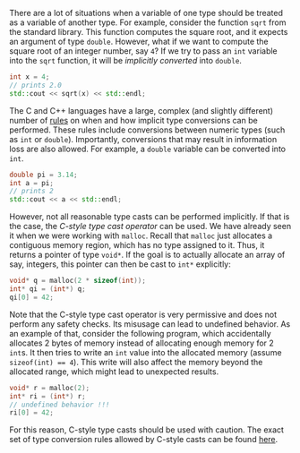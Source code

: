 There are a lot of situations when a variable of one type should be treated as a variable of another type.
For example, consider the function `sqrt` from the standard library.
This function computes the square root, and it expects an argument of type `double`.
However, what if we want to compute the square root of an integer number, say `4`?
If we try to pass an `int` variable into the `sqrt` function, 
it will be _implicitly converted_ into `double`.

```c++
int x = 4;
// prints 2.0
std::cout << sqrt(x) << std::endl;
```

The C and C++ languages have a large, complex (and slightly different) 
number of [rules](https://en.cppreference.com/w/cpp/language/implicit_conversion) 
on when and how implicit type conversions can be performed.
These rules include conversions between numeric types (such as `int` or `double`).
Importantly, conversions that may result in information loss 
are also allowed. For example, a `double` variable can be converted into `int`.

```c++
double pi = 3.14;
int a = pi;
// prints 2
std::cout << a << std::endl;
```

However, not all reasonable type casts can be performed implicitly.
If that is the case, the _C-style type cast operator_ can be used.
We have already seen it when we were working with `malloc`.
Recall that `malloc` just allocates a contiguous memory region,
which has no type assigned to it. Thus, it returns a pointer of type `void*`.
If the goal is to actually allocate an array of say, integers, 
this pointer can then be cast to `int*` explicitly:

```c++
void* q = malloc(2 * sizeof(int));
int* qi = (int*) q;
qi[0] = 42;
```

Note that the C-style type cast operator is very permissive
and does not perform any safety checks. Its misusage can lead to undefined behavior.
As an example of that, consider the following program, 
which accidentally allocates 2 bytes of memory instead of 
allocating enough memory for 2 `int`s.
It then tries to write an `int` value
into the allocated memory (assume `sizeof(int) == 4`).
This write will also affect the memory beyond the allocated range, 
which might lead to unexpected results. 

```c++
void* r = malloc(2);
int* ri = (int*) r;
// undefined behavior !!!
ri[0] = 42;
```

For this reason, C-style type casts should be used with caution. 
The exact set of type conversion rules allowed by C-style casts 
can be found [here](https://en.cppreference.com/w/c/language/cast).






